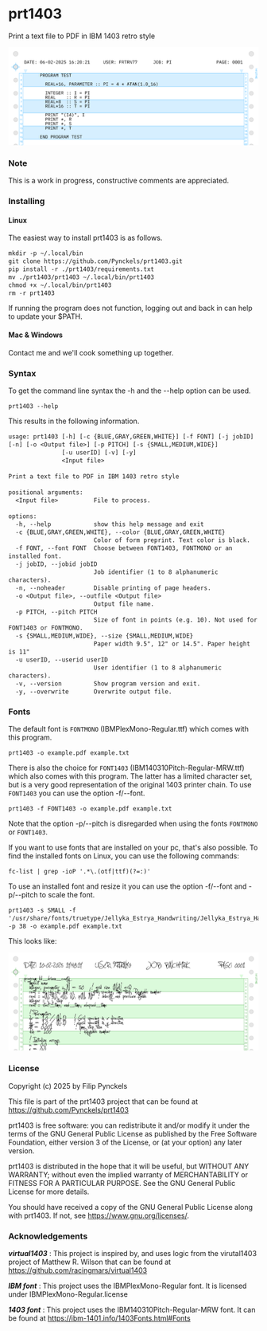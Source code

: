 # prt1403

Print a text file to PDF in IBM 1403 retro style

![Fortran source code example](tests/testOut/test2.png)

### Note

This is a work in progress, constructive comments are appreciated.

### Installing

#### Linux

The easiest way to install prt1403 is as follows.

    mkdir -p ~/.local/bin
    git clone https://github.com/Pynckels/prt1403.git
    pip install -r ./prt1403/requirements.txt
    mv ./prt1403/prt1403 ~/.local/bin/prt1403
    chmod +x ~/.local/bin/prt1403
    rm -r prt1403

If running the program does not function, logging out and back in can help to update your $PATH.

#### Mac & Windows

Contact me and we'll cook something up together.

### Syntax

To get the command line syntax the -h and the --help option can be used.

    prt1403 --help

This results in the following information.

    usage: prt1403 [-h] [-c {BLUE,GRAY,GREEN,WHITE}] [-f FONT] [-j jobID] [-n] [-o <Output file>] [-p PITCH] [-s {SMALL,MEDIUM,WIDE}]
                   [-u userID] [-v] [-y]
                   <Input file>
    
    Print a text file to PDF in IBM 1403 retro style
    
    positional arguments:
      <Input file>          File to process.
    
    options:
      -h, --help            show this help message and exit
      -c {BLUE,GRAY,GREEN,WHITE}, --color {BLUE,GRAY,GREEN,WHITE}
                            Color of form preprint. Text color is black.
      -f FONT, --font FONT  Choose between FONT1403, FONTMONO or an installed font.
      -j jobID, --jobid jobID
                            Job identifier (1 to 8 alphanumeric characters).
      -n, --noheader        Disable printing of page headers.
      -o <Output file>, --outfile <Output file>
                            Output file name.
      -p PITCH, --pitch PITCH
                            Size of font in points (e.g. 10). Not used for FONT1403 or FONTMONO.
      -s {SMALL,MEDIUM,WIDE}, --size {SMALL,MEDIUM,WIDE}
                            Paper width 9.5", 12" or 14.5". Paper height is 11"
      -u userID, --userid userID
                            User identifier (1 to 8 alphanumeric characters).
      -v, --version         Show program version and exit.
      -y, --overwrite       Overwrite output file.

### Fonts

The default font is `FONTMONO` (IBMPlexMono-Regular.ttf) which comes with this program.

    prt1403 -o example.pdf example.txt

There is also the choice for `FONT1403` (IBM140310Pitch-Regular-MRW.ttf) which also comes with this program. The latter has a limited character set, but is a very good representation of the original 1403 printer chain. To use `FONT1403` you can use the option -f/--font.

    prt1403 -f FONT1403 -o example.pdf example.txt

Note that the option -p/--pitch is disregarded when using the fonts `FONTMONO` or `FONT1403`.

If you want to use fonts that are installed on your pc, that's also possible. To find the installed fonts on Linux, you can use the following commands:

    fc-list | grep -ioP '.*\.(otf|ttf)(?=:)'

To use an installed font and resize it you can use the option -f/--font and -p/--pitch to scale the font.

    prt1403 -s SMALL -f '/usr/share/fonts/truetype/Jellyka_Estrya_Handwriting/Jellyka_Estrya_Handwriting.ttf' -p 38 -o example.pdf example.txt

This looks like:

![Fortran source code example with chosen font](tests/testOut/test4_4.png)

### License

Copyright (c) 2025 by Filip Pynckels

This file is part of the prt1403 project that can be found at
https://github.com/Pynckels/prt1403

prt1403 is free software: you can redistribute it and/or modify
it under the terms of the GNU General Public License as published by
the Free Software Foundation, either version 3 of the License, or
(at your option) any later version.

prt1403 is distributed in the hope that it will be useful,
but WITHOUT ANY WARRANTY; without even the implied warranty of
MERCHANTABILITY or FITNESS FOR A PARTICULAR PURPOSE. See the
GNU General Public License for more details.

You should have received a copy of the GNU General Public License
along with prt1403. If not, see <https://www.gnu.org/licenses/>.

### Acknowledgements

***virtual1403*** : This project is inspired by, and uses logic from the virutal1403 project of Matthew R. Wilson that can be found at https://github.com/racingmars/virtual1403

***IBM font*** : This project uses the IBMPlexMono-Regular font. It is licensed under IBMPlexMono-Regular.license

***1403 font*** : This project uses the IBM140310Pitch-Regular-MRW font. It can be found at https://ibm-1401.info/1403Fonts.html#Fonts
